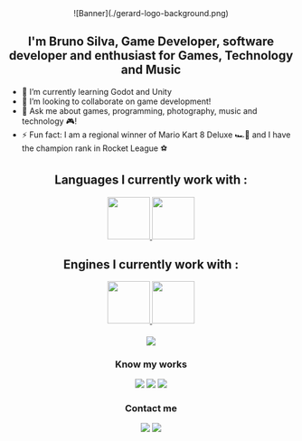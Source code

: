 <center>![Banner](./gerard-logo-background.png)</center>
<h2 align="center">I'm Bruno Silva, Game Developer, software developer and enthusiast for Games, Technology and Music</h2> 

- 🌱 I’m currently learning Godot and Unity
- 👯 I’m looking to collaborate on game development!
- 💬 Ask me about games, programming, photography, music and technology 🎮!
- ⚡ Fun fact: I am a regional winner of Mario Kart 8 Deluxe 🏎️💨 and I have the champion rank in Rocket League ⚽

<h2 align="center">Languages I currently work with :</h2>

<div align="center">  
<a href="https://learn.microsoft.com/en-us/dotnet/csharp/" target="_blank" rel="noreferrer"> 
  <img src="https://cdn.jsdelivr.net/gh/devicons/devicon/icons/csharp/csharp-original.svg" width="75" height="75"/> </a>
<a href="https://www.javascript.com/" target="_blank" rel="noreferrer"> 
  <img src="https://cdn.jsdelivr.net/gh/devicons/devicon/icons/javascript/javascript-original.svg" width="75" height="75"/> </a>
</div>

<h2 align="center">Engines I currently work with :</h2>

<div align="center">  
<a href="https://godotengine.org/" target="_blank" rel="noreferrer"> 
  <img src="https://cdn.jsdelivr.net/gh/devicons/devicon/icons/godot/godot-original.svg" width="75" height="75"/> </a>
<a href="https://unity.com/pt" target="_blank" rel="noreferrer"> 
  <img src="https://cdn.jsdelivr.net/gh/devicons/devicon/icons/unity/unity-original-wordmark.svg" width="75" height="75"/> </a>
</div>

<br>

<div align="center">  
  <img loading="lazy" height="180em" src="https://github-readme-stats.vercel.app/api/top-langs/?username=GerardMartinus&layout=compact&langs_count=7&theme=synthwave" min-width="400px" align="center"/>

<h3> Know my works </h3>
<a href = "https://gerardmartinus.itch.io/"><img src="https://img.shields.io/badge/Itch.io-FA5C5C?style=for-the-badge&logo=itch.io&logoColor=white" target="_blank"></a>
<a href = "https://www.twitch.tv/geeks_e_gatos"><img src="https://img.shields.io/badge/Twitch-9146FF?style=for-the-badge&logo=twitch&logoColor=white" target="_blank"></a>	
<a href = "https://www.instagram.com/geeks_e_gatos/"><img src="https://img.shields.io/badge/Instagram-E4405F?style=for-the-badge&logo=instagram&logoColor=white" target="_blank"></a>	

<h3> Contact me </h3>
<a href = "mailto:gerardmartinussilva@gmail.com"><img src="https://img.shields.io/badge/Gmail-D14836?style=for-the-badge&logo=gmail&logoColor=white" target="_blank"></a>
<a href="https://www.linkedin.com/in/gerardmartinus" target="_blank"><img src="https://img.shields.io/badge/-LinkedIn-%230077B5?style=for-the-badge&logo=linkedin&logoColor=white" target="_blank"></a>   
</div>
